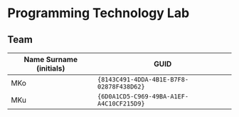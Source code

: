 # Programming Technology Lab

## Team

| Name Surname (initials) | GUID                                     |
| ----------------------- | ---------------------------------------- |
| MKo                     | `{8143C491-4DDA-4B1E-B7F8-02878F438D62}` |
| MKu                     | `{6D0A1CD5-C969-49BA-A1EF-A4C10CF215D9}` |

